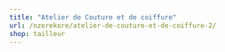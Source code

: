 ```yaml
---
title: "Atelier de Couture et de coiffure"
url: /nzerekore/atelier-de-couture-et-de-coiffure-2/
shop: tailleur
---
```

